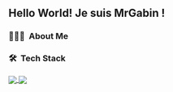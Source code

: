 <h2>Hello World! Je suis MrGabin !</h2>

### 👨🏻‍💻 &nbsp;About Me

### 🛠 &nbsp;Tech Stack

<a href="https://github.com/anuraghazra/github-readme-stats">
  <img align="center" src="https://github-readme-stats.vercel.app/api?username=gabincleaver&show_icons=true&theme=radical&locale=fr" />
</a>
<a href="https://github.com/anuraghazra/convoychat">
  <img align="center" src="https://github-readme-stats.vercel.app/api/top-langs/?username=gabincleaver&theme=radical&layout=compact&locale=fr" />
</a>

